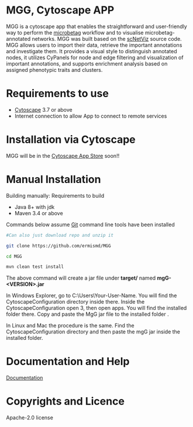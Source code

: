 [maven]: http://maven.apache.org/
[java]: https://www.oracle.com/java/index.html
[git]: https://git-scm.com/
[cytoscape]: https://cytoscape.org/
[directappinstall]: http://manual.cytoscape.org/en/stable/App_Manager.html#installing-apps
[Microbetag]:https://github.com/hariszaf/microbetag
[scnetviz]:https://github.com/RBVI/scNetViz
[cytoscape App Store]:https://apps.cytoscape.org
[documentation]:https://hariszaf.github.io/microbetag/docs/cytoApp/

MGG,  Cytoscape APP
=======================================

  MGG is a cytoscape app that enables the straightforward and user-friendly way to perform the [microbetag][Microbetag] workflow and to visualise microbetag-annotated networks.
  MGG was built based on the [scNetViz][scnetviz] source code. MGG allows users to import their data, retrieve the important annotations and investigate
  them. It provides a visual style to distinguish annotated nodes, it utilizes CyPanels for node and edge filtering and visualization of important annotations,
  and supports enrichment analysis based on assigned phenotypic traits and clusters.

        
Requirements to use
=====================

* [Cytoscape][cytoscape] 3.7 or above
* Internet connection to allow App to connect to remote services


Installation via Cytoscape
======================================

MGG will be in the [Cytoscape App Store][cytoscape App Store] soon!!

Manual Installation 
======================================
Building manually:
Requirements to build 

* Java 8+ with jdk
* Maven 3.4 or above

Commands below assume [Git][git] command line tools have been installed

```Bash
#Can also just download repo and unzip it

git clone https://github.com/ermismd/MGG

cd MGG

mvn clean test install
```

The above command will create a jar file under **target/** named
**mgG-\<VERSION\>.jar**

In Windows Explorer, go to C:\Users\Your-User-Name. You will find the CytoscapeConfiguration directory inside there. Inside the CytoscapeConfiguration open 3,
then open apps. You will find the installed folder there. Copy and paste the MgG jar file to the installed folder .


In Linux and Mac the procedure is the same. Find the CytoscapeConfiguration directory and then paste the mgG jar inside the installed folder.

Documentation and Help
======================================
[Documentation][documentation]

Copyrights and Licence
======================================
Apache-2.0 license
